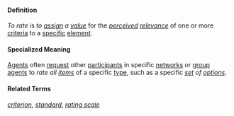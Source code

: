 #### Definition

*To rate* is *to [assign](https://github.com/gcassel/Modular-Organization-Terminology/blob/master/terms/assign.md) a [value](https://github.com/gcassel/Modular-Organization-Terminology/blob/master/terms/value.md)* for the *[perceived](https://github.com/gcassel/Modular-Organization-Terminology/blob/master/terms/perceive.md) [relevance](https://github.com/gcassel/Modular-Organization-Terminology/blob/master/terms/relevance.md)* of one or more [criteria](https://github.com/gcassel/Modular-Organization-Terminology/blob/master/terms/criterion.md) to a [specific](https://github.com/gcassel/Modular-Organization-Terminology/blob/master/terms/specific.md) [element](https://github.com/gcassel/Modular-Organization-Terminology/blob/master/terms/element.md).
		
#### Specialized Meaning

[Agents](https://github.com/gcassel/Modular-Organization-Terminology/blob/master/terms/agent.md) often [request](https://github.com/gcassel/Modular-Organization-Terminology/blob/master/terms/request.md) other [participants](https://github.com/gcassel/Modular-Organization-Terminology/blob/master/terms/participate.md) in specific [networks](https://github.com/gcassel/Modular-Organization-Terminology/blob/master/terms/network.md) or [group agents](https://github.com/gcassel/Modular-Organization-Terminology/blob/master/compound-terms/group-agent.md) to *rate all [items](https://github.com/gcassel/Modular-Organization-Terminology/blob/master/terms/item.md)* of a specific [type](https://github.com/gcassel/Modular-Organization-Terminology/blob/master/terms/type.md), such as a specific *[set](https://github.com/gcassel/Modular-Organization-Terminology/blob/master/terms/set.md) of [options](https://github.com/gcassel/Modular-Organization-Terminology/blob/master/terms/option.md)*.
		
#### Related Terms

*[criterion](https://github.com/gcassel/Modular-Organization-Terminology/blob/master/terms/criterion.md)*, *[standard](https://github.com/gcassel/Modular-Organization-Terminology/blob/master/terms/standard.md)*, *[rating scale](https://github.com/gcassel/Modular-Organization-Terminology/blob/master/compound-terms/rating-scale.md)*
